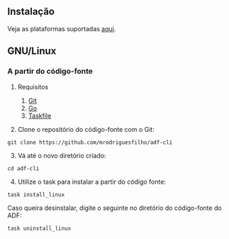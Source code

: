 ## Instalação

Veja as plataformas suportadas [aqui](/#plataformas-suportadas).


## GNU/Linux

### A partir do código-fonte

1.  Requisitos

    1.  [Git](https://git-scm.com/download/linux)
    1.  [Go](https://go.dev/doc/install)
    2.  [Taskfile](https://taskfile.dev/installation/)

2.  Clone o repositório do código-fonte com o Git:
```shell
git clone https://github.com/mrodriguesfilho/adf-cli
```

3.   Vá até o novo diretório criado:
```shell
cd adf-cli
```

4. Utilize o task para instalar a partir do código fonte:
```shell
task install_linux
```

Caso queira desinstalar, digite o seguinte no diretório do código-fonte do ADF:
```shell
task uninstall_linux
```